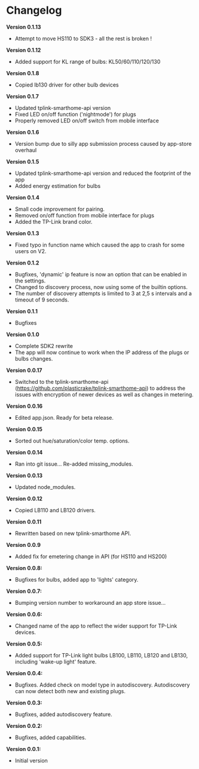 # Changelog

**Version 0.1.13**
- Attempt to move HS110 to SDK3 - all the rest is broken !

**Version 0.1.12**
- Added support for KL range of bulbs: KL50/60/110/120/130

**Version 0.1.8**
- Copied lb130 driver for other bulb devices

**Version 0.1.7**
- Updated tplink-smarthome-api version
- Fixed LED on/off function ('nightmode') for plugs
- Properly removed LED on/off switch from mobile interface

**Version 0.1.6**
- Version bump due to silly app submission process caused by app-store overhaul

**Version 0.1.5**
- Updated tplink-smarthome-api version and reduced the footprint of the app
- Added energy estimation for bulbs

**Version 0.1.4**
- Small code improvement for pairing.
- Removed on/off function from mobile interface for plugs
- Added the TP-Link brand color.

**Version 0.1.3**
- Fixed typo in function name which caused the app to crash for some users on V2.

**Version 0.1.2**
- Bugfixes, 'dynamic' ip feature is now an option that can be enabled in the settings.
- Changed to discovery process, now using some of the builtin options.
- The number of discovery attempts is limited to 3 at 2,5 s intervals and a timeout of 9 seconds. 

**Version 0.1.1**
- Bugfixes 

**Version 0.1.0**
- Complete SDK2 rewrite
- The app will now continue to work when the IP address of the plugs or bulbs changes.

**Version 0.0.17**
- Switched to the tplink-smarthome-api (https://github.com/plasticrake/tplink-smarthome-api) to address
the issues with encryption of newer devices as well as changes in metering.

**Version 0.0.16**
- Edited app.json. Ready for beta release. 

**Version 0.0.15**
- Sorted out hue/saturation/color temp. options. 

**Version 0.0.14**
- Ran into git issue... Re-added missing_modules. 

**Version 0.0.13**
- Updated node_modules. 

**Version 0.0.12**
- Copied LB110 and LB120 drivers. 

**Version 0.0.11**
- Rewritten based on new tplink-smarthome API. 

**Version 0.0.9**
- Added fix for emetering change in API (for HS110 and HS200)

**Version 0.0.8:**
- Bugfixes for bulbs, added app to 'lights' category.

**Version 0.0.7:**
- Bumping version number to workaround an app store issue...

**Version 0.0.6:**
- Changed name of the app to reflect the wider support for TP-Link devices.

**Version 0.0.5:**
- Added support for TP-Link light bulbs LB100, LB110, LB120 and LB130, including 'wake-up light' feature.

**Version 0.0.4:**
- Bugfixes. Added check on model type in autodiscovery. Autodiscovery can now detect both new and existing plugs.

**Version 0.0.3:**
- Bugfixes, added autodiscovery feature.

**Version 0.0.2:**
- Bugfixes, added capabilities.

**Version 0.0.1:**
- Initial version

